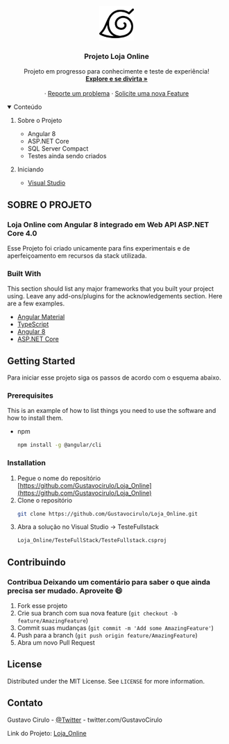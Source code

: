 <!-- PROJECT LOGO -->
<br />
<p align="center">
  <a href="https://github.com/Loja_Online/TesteFullstack/ClientApp/src/assets/Simbolokonoha.png">
    <img src="TesteFullstack/ClientApp/src/assets/Simbolokonoha.png" alt="Logo" width="80" height="80">
  </a>

  <h3 align="center">Projeto Loja Online</h3>

  <p align="center">
    Projeto em progresso para conhecimente e teste de experiência!
    <br />
    <a href="https://github.com/Loja_Online/TesteFullstack"><strong>Explore e se divirta »</strong></a>
    <br />
    <br />
    ·
    <a href="https://github.com/Loja_Online/TesteFullstack/issues">Reporte um problema</a>
    ·
    <a href="https://github.com/Loja_Online/TesteFullstack/issues">Solicite uma nova Feature</a>
  </p>
</p>



<!-- TABLE OF CONTENTS -->
<details open="open">
  <summary>Conteúdo</summary>
  <ol>
    <li>
      <p>Sobre o Projeto</p>
      <ul>
        <li>Angular 8</li>
        <li>ASP.NET Core</li>
        <li>SQL Server Compact</li>
        <li>Testes ainda sendo criados</li>
      </ul>
    </li>
    <li>
      <p>Iniciando</p>
      <ul>
        <li><a href="https://visualstudio.microsoft.com/pt-br/downloads/">Visual Studio</a></li>
      </ul>
    </li>
  </ol>
</details>



<!-- ABOUT THE PROJECT -->
## SOBRE O PROJETO

<h3>Loja Online com Angular 8 integrado em Web API ASP.NET Core 4.0</h3>

Esse Projeto foi criado unicamente para fins experimentais e de aperfeiçoamento em recursos da stack utilizada.


### Built With

This section should list any major frameworks that you built your project using. Leave any add-ons/plugins for the acknowledgements section. Here are a few examples.
* [Angular Material](https://material.angular.io/)
* [TypeScript](https://www.typescriptlang.org/docs/)
* [Angular 8](https://v8.angular.io/docs)
* [ASP.NET Core](https://docs.microsoft.com/pt-br/aspnet/core/web-api/?view=aspnetcore-5.0)



<!-- GETTING STARTED -->
## Getting Started

Para iniciar esse projeto siga os passos de acordo com o esquema abaixo.


### Prerequisites

This is an example of how to list things you need to use the software and how to install them.
* npm
  ```sh
  npm install -g @angular/cli
  ```

### Installation

1. Pegue o nome do repositório [https://github.com/Gustavocirulo/Loja_Online](https://github.com/Gustavocirulo/Loja_Online)
2. Clone o repositório
   ```sh
   git clone https://github.com/Gustavocirulo/Loja_Online.git
   ```
3. Abra a solução no Visual Studio -> TesteFullstack
   ```sh
   Loja_Online/TesteFullStack/TesteFullstack.csproj
   ```

<!-- CONTRIBUTING -->
## Contribuindo

<h3> Contribua Deixando um comentário para saber o que ainda precisa ser mudado. Aproveite 😄</h3>

1. Fork esse projeto
2. Crie sua branch com sua nova feature (`git checkout -b feature/AmazingFeature`)
3. Commit suas mudanças (`git commit -m 'Add some AmazingFeature'`)
4. Push para a branch (`git push origin feature/AmazingFeature`)
5. Abra um novo Pull Request



<!-- LICENSE -->
## License

Distributed under the MIT License. See `LICENSE` for more information.



<!-- CONTACT -->
## Contato

Gustavo Cirulo - [@Twitter](https://twitter.com/GustavoCirulo) - twitter.com/GustavoCirulo

Link do Projeto: [Loja_Online](https://github.com/Gustavocirulo/Loja_Online)





